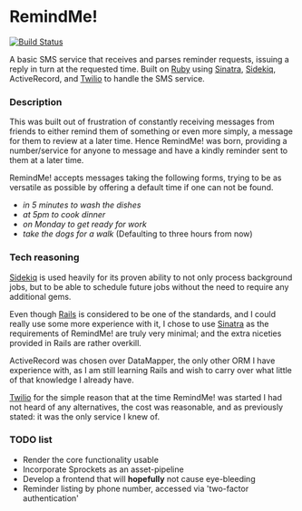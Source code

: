 # RemindMe!
[![Build Status](https://travis-ci.org/lorenalexm/RemindMe.svg?branch=master)](https://travis-ci.org/lorenalexm/RemindMe)

A basic SMS service that receives and parses reminder requests, issuing a reply in turn at the requested time. Built on [Ruby](https://www.ruby-lang.org) using [Sinatra](http://www.sinatrarb.com), [Sidekiq](http://sidekiq.org), ActiveRecord, and [Twilio](https://www.twilio.com) to handle the SMS service.


### Description
This was built out of frustration of constantly receiving messages from friends to either remind them of something or even more simply, a message for them to review at a later time. Hence RemindMe! was born, providing a number/service for anyone to message and have a kindly reminder sent to them at a later time.

RemindMe! accepts messages taking the following forms, trying to be as versatile as possible by offering a default time if one can not be found.
* _in 5 minutes to wash the dishes_
* _at 5pm to cook dinner_
* _on Monday to get ready for work_
* _take the dogs for a walk_ (Defaulting to three hours from now)

### Tech reasoning
[Sidekiq](http://sidekiq.org) is used heavily for its proven ability to not only process background jobs, but to be able to schedule future jobs without the need to require any additional gems.

Even though [Rails](http://rubyonrails.org) is considered to be one of the standards, and I could really use some more experience with it, I chose to use [Sinatra](http://www.sinatrarb.com) as the requirements of RemindMe! are truly very minimal; and the extra niceties provided in Rails are rather overkill.

ActiveRecord was chosen over DataMapper, the only other ORM I have experience with, as I am still learning Rails and wish to carry over what little of that knowledge I already have.

[Twilio](https://www.twilio.com) for the simple reason that at the time RemindMe! was started I had not heard of any alternatives, the cost was reasonable, and as previously stated: it was the only service I knew of.

### TODO list
* Render the core functionality usable
* Incorporate Sprockets as an asset-pipeline
* Develop a frontend that will __hopefully__ not cause eye-bleeding
* Reminder listing by phone number, accessed via 'two-factor authentication'